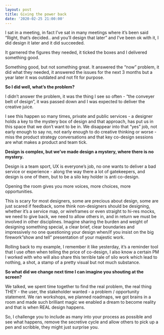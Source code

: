 ```yaml
---
layout: post
title: Giving the power back
date: '2020-02-25 21:00:00'
---
```

I sat in a meeting, in fact I’ve sat in many meetings where it’s been said 
“Right, that’s decided.. and you’ll design that later” and I’ve been ok with it, I did design it later and it did succeeded.

It garnered the figures they needed, it ticked the boxes and I delivered something good.

Something good, but not something great.
It answered the “now” problem, it did what they needed, it answered the issues for the next 3 months but a year later it was outdated and not fit for purpose.

<strong>So I did well, what’s the problem?</strong>

I didn’t answer the problem, it was the thing I see so often - “the conveyer belt of design”, it was passed down and I was expected to deliver the creative juice.

I see this happen so many times, private and public services - a designer holds a key to the mystery box of design and that approach, has put us in this space that we don’t want to be in.
We disappear into that “yes” job, not early enough to say no, not early enough to do creative thinking or worse - miss the product strategy conversations and that key co-design sessions are what makes a product and team tick.

<strong>Design is complex, but we’ve made design a mystery, where there is no mystery.</strong>

Design is a team sport, UX is everyone’s job, no one wants to deliver a bad service or experience - along the way there a lot of gatekeepers, and design is one of them, but to be a silo key holder is anti co-design.

Opening the room gives you more voices, more choices, more opportunities.

This is scary for most designers, some are precious about design, some are just scared if feedback, some think non-designers should be designing, whether it’s a service map, or wireframes or even straight to hi-res mocks, we need to give back, we need to allow others in, and in return we must be involved in other disciplines. 
Imagine sharing the burden and weight of designing something special, a clear brief, clear boundaries and impressively no one questioning your design when/if you insist on the big firework”show and tell” presentation of your majestic work.

Rolling back to my example, I remember it like yesterday, it’s a reminder tool that I use often when telling the price of co-design, I also know a certain PM I worked with who will also share this terrible tale of silo work which lead to nothing, a shot, a stamp of a pretty visual but not much substance.

<strong>So what did we change next time I can imagine you shouting at the screen?</strong>

We talked, we spent time together to find the real problem, the real thing THEY - the user, the stakeholder wanted - a problem / opportunity statement. We ran workshops, we planned roadmaps, we got brains in a room and made such brilliant magic we enabled a dream to become reality and that is when REAL design happens.

So, I challenge you to include as many into your process as possible and see what happens, remove the secretive cycle and allow others to pick up a pen and scribble, they might just surprise you.